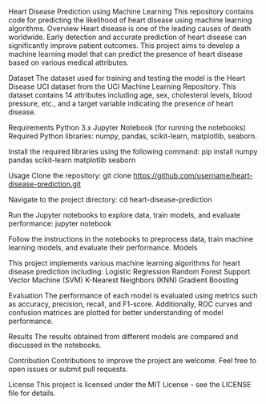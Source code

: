Heart Disease Prediction using Machine Learning
This repository contains code for predicting the likelihood of heart disease using machine learning algorithms.
Overview
Heart disease is one of the leading causes of death worldwide. Early detection and accurate prediction of heart disease can significantly improve patient outcomes. This project aims to develop a machine learning model that can predict the presence of heart disease based on various medical attributes.

Dataset
The dataset used for training and testing the model is the Heart Disease UCI dataset from the UCI Machine Learning Repository. This dataset contains 14 attributes including age, sex, cholesterol levels, blood pressure, etc., and a target variable indicating the presence of heart disease.

Requirements
Python 3.x
Jupyter Notebook (for running the notebooks)
Required Python libraries: numpy, pandas, scikit-learn, matplotlib, seaborn.

Install the required libraries using the following command:
pip install numpy pandas scikit-learn matplotlib seaborn

Usage
Clone the repository:
git clone https://github.com/username/heart-disease-prediction.git

Navigate to the project directory:
cd heart-disease-prediction

Run the Jupyter notebooks to explore data, train models, and evaluate performance:
jupyter notebook

Follow the instructions in the notebooks to preprocess data, train machine learning models, and evaluate their performance.
Models

This project implements various machine learning algorithms for heart disease prediction including:
Logistic Regression
Random Forest
Support Vector Machine (SVM)
K-Nearest Neighbors (KNN)
Gradient Boosting

Evaluation
The performance of each model is evaluated using metrics such as accuracy, precision, recall, and F1-score. Additionally, ROC curves and confusion matrices are plotted for better understanding of model performance.

Results
The results obtained from different models are compared and discussed in the notebooks.

Contribution
Contributions to improve the project are welcome. Feel free to open issues or submit pull requests.

License
This project is licensed under the MIT License - see the LICENSE file for details.
